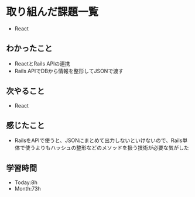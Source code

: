 # 取り組んだ課題一覧
- React
## わかったこと
- ReactとRails APIの連携
- Rails APIでDBから情報を整形してJSONで渡す
## 次やること
- React
## 感じたこと
- RailsをAPIで使うと、JSONにまとめて出力しないといけないので、Rails単体で使うよりもハッシュの整形などのメソッドを扱う技術が必要な気がした
## 学習時間
- Today:8h
- Month:73h
